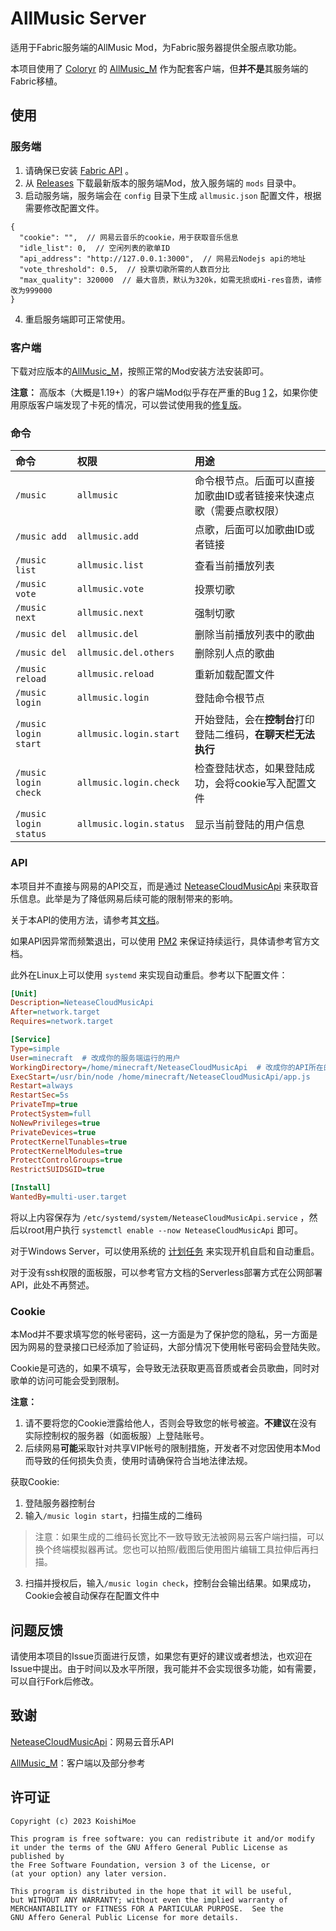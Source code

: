 # AllMusic Server

适用于Fabric服务端的AllMusic Mod，为Fabric服务器提供全服点歌功能。

本项目使用了 [Coloryr](https://github.com/Coloryr) 的 [AllMusic_M](https://github.com/Coloryr/AllMusic_M) 作为配套客户端，但**并不是**其服务端的Fabric移植。

## 使用

### 服务端

1. 请确保已安装 [Fabric API](https://www.curseforge.com/minecraft/mc-mods/fabric-api) 。
2. 从 [Releases](https://github.com/lolicode-org/AllMusic_Server/releases) 下载最新版本的服务端Mod，放入服务端的 `mods` 目录中。
3. 启动服务端，服务端会在 `config` 目录下生成 `allmusic.json` 配置文件，根据需要修改配置文件。
```json5
{
  "cookie": "",  // 网易云音乐的cookie，用于获取音乐信息
  "idle_list": 0,  // 空闲列表的歌单ID
  "api_address": "http://127.0.0.1:3000",  // 网易云Nodejs api的地址
  "vote_threshold": 0.5,  // 投票切歌所需的人数百分比
  "max_quality": 320000  // 最大音质，默认为320k，如需无损或Hi-res音质，请修改为999000
}
```
4. 重启服务端即可正常使用。

### 客户端

下载对应版本的[AllMusic_M](https://github.com/Colyyr/AllMusic_M/releases)，按照正常的Mod安装方法安装即可。

**注意：** 高版本（大概是1.19+）的客户端Mod似乎存在严重的Bug [1](https://github.com/Coloryr/AllMusic_M/issues/16) [2](https://github.com/Coloryr/AllMusic_M/issues/17)，如果你使用原版客户端发现了卡死的情况，可以尝试使用我的[修复版](https://github.com/lolicode-org/AllMusic_M/releases)。

### 命令

| 命令                    | 权限                      | 用途                                 |
|:----------------------|:------------------------|:-----------------------------------|
| `/music`              | `allmusic`              | 命令根节点。后面可以直接加歌曲ID或者链接来快速点歌（需要点歌权限） |
| `/music add`          | `allmusic.add`          | 点歌，后面可以加歌曲ID或者链接                   |
| `/music list`         | `allmusic.list`         | 查看当前播放列表                           |
| `/music vote`         | `allmusic.vote`         | 投票切歌                               |
| `/music next`         | `allmusic.next`         | 强制切歌                               |
| `/music del`          | `allmusic.del`          | 删除当前播放列表中的歌曲                       |
| `/music del`          | `allmusic.del.others`   | 删除别人点的歌曲                           |
| `/music reload`       | `allmusic.reload`       | 重新加载配置文件                           |
| `/music login`        | `allmusic.login`        | 登陆命令根节点                            |
| `/music login start`  | `allmusic.login.start`  | 开始登陆，会在**控制台**打印登陆二维码，**在聊天栏无法执行** |
| `/music login check`  | `allmusic.login.check`  | 检查登陆状态，如果登陆成功，会将cookie写入配置文件       |
| `/music login status` | `allmusic.login.status` | 显示当前登陆的用户信息                        |

### API

本项目并不直接与网易的API交互，而是通过 [NeteaseCloudMusicApi](https://github.com/Binaryify/NeteaseCloudMusicApi) 来获取音乐信息。此举是为了降低网易后续可能的限制带来的影响。

关于本API的使用方法，请参考其[文档](https://binaryify.github.io/NeteaseCloudMusicApi/#/)。

如果API因异常而频繁退出，可以使用 [PM2](https://pm2.keymetrics.io/) 来保证持续运行，具体请参考官方文档。

此外在Linux上可以使用 `systemd` 来实现自动重启。参考以下配置文件：
```ini
[Unit]
Description=NeteaseCloudMusicApi
After=network.target
Requires=network.target

[Service]
Type=simple
User=minecraft  # 改成你的服务端运行的用户
WorkingDirectory=/home/minecraft/NeteaseCloudMusicApi  # 改成你的API所在的目录
ExecStart=/usr/bin/node /home/minecraft/NeteaseCloudMusicApi/app.js
Restart=always
RestartSec=5s
PrivateTmp=true
ProtectSystem=full
NoNewPrivileges=true
PrivateDevices=true
ProtectKernelTunables=true
ProtectKernelModules=true
ProtectControlGroups=true
RestrictSUIDSGID=true

[Install]
WantedBy=multi-user.target
```
将以上内容保存为 `/etc/systemd/system/NeteaseCloudMusicApi.service` ，然后以root用户执行 `systemctl enable --now NeteaseCloudMusicApi` 即可。

对于Windows Server，可以使用系统的 [计划任务](https://docs.microsoft.com/zh-cn/windows/win32/taskschd/task-scheduler-start-page) 来实现开机自启和自动重启。

对于没有ssh权限的面板服，可以参考官方文档的Serverless部署方式在公网部署API，此处不再赘述。

### Cookie

本Mod并不要求填写您的帐号密码，这一方面是为了保护您的隐私，另一方面是因为网易的登录接口已经添加了验证码，大部分情况下使用帐号密码会登陆失败。

Cookie是可选的，如果不填写，会导致无法获取更高音质或者会员歌曲，同时对歌单的访问可能会受到限制。

**注意：** 
1. 请不要将您的Cookie泄露给他人，否则会导致您的帐号被盗。**不建议**在没有实际控制权的服务器（如面板服）上登陆账号。
2. 后续网易**可能**采取针对共享VIP帐号的限制措施，开发者不对您因使用本Mod而导致的任何损失负责，使用时请确保符合当地法律法规。

获取Cookie:
1. 登陆服务器控制台
2. 输入`/music login start`，扫描生成的二维码
> 注意：如果生成的二维码长宽比不一致导致无法被网易云客户端扫描，可以换个终端模拟器再试。您也可以拍照/截图后使用图片编辑工具拉伸后再扫描。
3. 扫描并授权后，输入`/music login check`，控制台会输出结果。如果成功，Cookie会被自动保存在配置文件中

## 问题反馈

请使用本项目的Issue页面进行反馈，如果您有更好的建议或者想法，也欢迎在Issue中提出。由于时间以及水平所限，我可能并不会实现很多功能，如有需要，可以自行Fork后修改。

## 致谢

[NeteaseCloudMusicApi](https://github.com/Binaryify/NeteaseCloudMusicApi)：网易云音乐API

[AllMusic_M](https://github.com/Coloryr/AllMusic_M)：客户端以及部分参考

## 许可证
```text
Copyright (c) 2023 KoishiMoe

This program is free software: you can redistribute it and/or modify
it under the terms of the GNU Affero General Public License as published by
the Free Software Foundation, version 3 of the License, or
(at your option) any later version.

This program is distributed in the hope that it will be useful,
but WITHOUT ANY WARRANTY; without even the implied warranty of
MERCHANTABILITY or FITNESS FOR A PARTICULAR PURPOSE.  See the
GNU Affero General Public License for more details.
```
